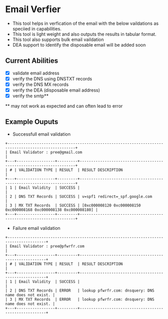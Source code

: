 # Email Verfier

- This tool helps in verfication of the email with the below vaildations as speciied in capabilities.
- This tool is light weight and also outputs the results in tabular format.
- This tool also supports bulk email vaildation
- DEA support to identify the disposable email will be added soon


## Current Abilities

- [x] validate email address
- [x] verify the DNS using DNSTXT records
- [x] verify the DNS MX records
- [x] verify the DEA (disposable email address) 
- [x] verify the smtp**

** may not work as expected and can often lead to error

## Example Ouputs

- Successfull email validation

```
+----------------------------------------------------------------------------------------------------+
| Email Validator : pree@gmail.com                                                                   |
+---+-----------------+---------+--------------------------------------------------------------------+
| # | VALIDATION TYPE | RESULT  | RESULT DESCRIPTION                                                 |
+---+-----------------+---------+--------------------------------------------------------------------+
| 1 | Email Validity  | SUCCESS |                                                                    |
| 2 | DNS TXT Records | SUCCESS | v=spf1 redirect=_spf.google.com                                    |
| 3 | MX TXT Records  | SUCCESS | [0xc000008120 0xc000008150 0xc000008168 0xc000008138 0xc000008180] |
+---+-----------------+---------+--------------------------------------------------------------------+
```

- Failure email validation

```
+---------------------------------------------------------------------------------------+
| Email Validator : pree@pfwrfr.com                                                     |
+---+-----------------+---------+-------------------------------------------------------+
| # | VALIDATION TYPE | RESULT  | RESULT DESCRIPTION                                    |
+---+-----------------+---------+-------------------------------------------------------+
| 1 | Email Validity  | SUCCESS |                                                       |
| 2 | DNS TXT Records | ERROR   | lookup pfwrfr.com: dnsquery: DNS name does not exist. |
| 3 | MX TXT Records  | ERROR   | lookup pfwrfr.com: dnsquery: DNS name does not exist. |
+---+-----------------+---------+-------------------------------------------------------+
```
